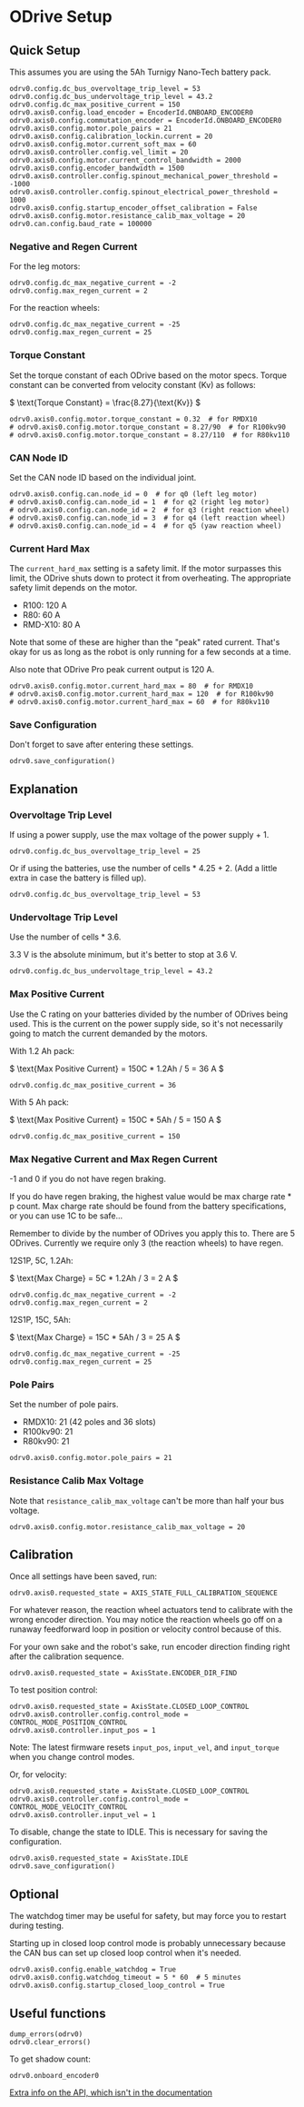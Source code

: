 # ODrive Setup

## Quick Setup

This assumes you are using the 5Ah Turnigy Nano-Tech battery pack.
```
odrv0.config.dc_bus_overvoltage_trip_level = 53
odrv0.config.dc_bus_undervoltage_trip_level = 43.2
odrv0.config.dc_max_positive_current = 150
odrv0.axis0.config.load_encoder = EncoderId.ONBOARD_ENCODER0
odrv0.axis0.config.commutation_encoder = EncoderId.ONBOARD_ENCODER0
odrv0.axis0.config.motor.pole_pairs = 21
odrv0.axis0.config.calibration_lockin.current = 20
odrv0.axis0.config.motor.current_soft_max = 60
odrv0.axis0.controller.config.vel_limit = 20
odrv0.axis0.config.motor.current_control_bandwidth = 2000
odrv0.axis0.config.encoder_bandwidth = 1500
odrv0.axis0.controller.config.spinout_mechanical_power_threshold = -1000
odrv0.axis0.controller.config.spinout_electrical_power_threshold = 1000
odrv0.axis0.config.startup_encoder_offset_calibration = False
odrv0.axis0.config.motor.resistance_calib_max_voltage = 20
odrv0.can.config.baud_rate = 100000
```

### Negative and Regen Current
For the leg motors:
```
odrv0.config.dc_max_negative_current = -2
odrv0.config.max_regen_current = 2
```
For the reaction wheels:
```
odrv0.config.dc_max_negative_current = -25
odrv0.config.max_regen_current = 25
```

### Torque Constant
Set the torque constant of each ODrive based on the motor specs. Torque constant can be converted from velocity constant (Kv) as follows:

$ \text{Torque Constant} = \frac{8.27}{\text{Kv}} $
```
odrv0.axis0.config.motor.torque_constant = 0.32  # for RMDX10
# odrv0.axis0.config.motor.torque_constant = 8.27/90  # for R100kv90
# odrv0.axis0.config.motor.torque_constant = 8.27/110  # for R80kv110
```

### CAN Node ID
Set the CAN node ID based on the individual joint.
```
odrv0.axis0.config.can.node_id = 0  # for q0 (left leg motor)
# odrv0.axis0.config.can.node_id = 1  # for q2 (right leg motor)
# odrv0.axis0.config.can.node_id = 2  # for q3 (right reaction wheel)
# odrv0.axis0.config.can.node_id = 3  # for q4 (left reaction wheel)
# odrv0.axis0.config.can.node_id = 4  # for q5 (yaw reaction wheel)
```

### Current Hard Max
The `current_hard_max` setting is a safety limit. If the motor surpasses this limit, the ODrive shuts down to protect it from overheating. The appropriate safety limit depends on the motor.

- R100: 120 A
- R80: 60 A
- RMD-X10: 80 A

Note that some of these are higher than the "peak" rated current. That's okay for us as long as the robot is only running for a few seconds at a time.

Also note that ODrive Pro peak current output is 120 A. 

```
odrv0.axis0.config.motor.current_hard_max = 80  # for RMDX10
# odrv0.axis0.config.motor.current_hard_max = 120  # for R100kv90
# odrv0.axis0.config.motor.current_hard_max = 60  # for R80kv110
```

### Save Configuration
Don't forget to save after entering these settings.

```
odrv0.save_configuration()
```

## Explanation

### Overvoltage Trip Level
If using a power supply, use the max voltage of the power supply + 1.
```
odrv0.config.dc_bus_overvoltage_trip_level = 25  
```
Or if using the batteries, use the number of cells * 4.25 + 2. (Add a little extra in case the battery is filled up).
```
odrv0.config.dc_bus_overvoltage_trip_level = 53
```

### Undervoltage Trip Level
Use the number of cells * 3.6.

3.3 V is the absolute minimum, but it's better to stop at 3.6 V.
```
odrv0.config.dc_bus_undervoltage_trip_level = 43.2
```

### Max Positive Current
Use the C rating on your batteries divided by the number of ODrives being used. This is the current on the power supply side, so it's not necessarily going to match the current demanded by the motors.

With 1.2 Ah pack:

$ \text{Max Positive Current} = 150C * 1.2Ah / 5 = 36 A $
```
odrv0.config.dc_max_positive_current = 36
```

With 5 Ah pack:

$ \text{Max Positive Current} = 150C * 5Ah / 5 = 150 A $

```
odrv0.config.dc_max_positive_current = 150
```

### Max Negative Current and Max Regen Current

-1  and 0 if you do not have regen braking. 

If you do have regen braking, the highest value would be max charge rate * p count. Max charge rate should be found from the battery specifications, or you can use 1C to be safe...

Remember to divide by the number of ODrives you apply this to. There are 5 ODrives. Currently we require only 3 (the reaction wheels) to have regen.

12S1P, 5C, 1.2Ah:

$ \text{Max Charge} = 5C * 1.2Ah / 3 = 2 A $

```
odrv0.config.dc_max_negative_current = -2
odrv0.config.max_regen_current = 2
```

12S1P, 15C, 5Ah:

$ \text{Max Charge} = 15C * 5Ah / 3 = 25 A $


```
odrv0.config.dc_max_negative_current = -25
odrv0.config.max_regen_current = 25
```

### Pole Pairs
Set the number of pole pairs.
 - RMDX10: 21 (42 poles and 36 slots)
 - R100kv90: 21
 - R80kv90: 21

```
odrv0.axis0.config.motor.pole_pairs = 21
```

### Resistance Calib Max Voltage
Note that `resistance_calib_max_voltage` can't be more than half your bus voltage.

```
odrv0.axis0.config.motor.resistance_calib_max_voltage = 20
```

## Calibration
Once all settings have been saved, run:
```
odrv0.axis0.requested_state = AXIS_STATE_FULL_CALIBRATION_SEQUENCE
```

For whatever reason, the reaction wheel actuators tend to calibrate with the wrong encoder direction. You may notice the reaction wheels go off on a runaway feedforward loop in position or velocity control because of this. 

For your own sake and the robot's sake, run encoder direction finding right after the calibration sequence.
```
odrv0.axis0.requested_state = AxisState.ENCODER_DIR_FIND
```

To test position control:
```
odrv0.axis0.requested_state = AxisState.CLOSED_LOOP_CONTROL
odrv0.axis0.controller.config.control_mode = CONTROL_MODE_POSITION_CONTROL
odrv0.axis0.controller.input_pos = 1
```
Note: The latest firmware resets `input_pos`, `input_vel`, and `input_torque` when you change control modes.

Or, for velocity:
```
odrv0.axis0.requested_state = AxisState.CLOSED_LOOP_CONTROL
odrv0.axis0.controller.config.control_mode = CONTROL_MODE_VELOCITY_CONTROL
odrv0.axis0.controller.input_vel = 1
```
To disable, change the state to IDLE. This is necessary for saving the configuration.
```
odrv0.axis0.requested_state = AxisState.IDLE
odrv0.save_configuration()
```

## Optional

The watchdog timer may be useful for safety, but may force you to restart during testing.

Starting up in closed loop control mode is probably unnecessary because the CAN bus can set up closed loop control when it's needed.

```
odrv0.axis0.config.enable_watchdog = True
odrv0.axis0.config.watchdog_timeout = 5 * 60  # 5 minutes
odrv0.axis0.config.startup_closed_loop_control = True
```

## Useful functions
```
dump_errors(odrv0)
odrv0.clear_errors()
```

To get shadow count:
```
odrv0.onboard_encoder0
```

[Extra info on the API, which isn't in the documentation](https://github.com/odriverobotics/ODrive/blob/master/Firmware/odrive-interface.yaml)
